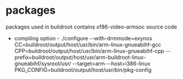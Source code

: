 # packages
packages used in buildroot
contains xf86-video-armsoc source code
- compiling option
      - ./configure --with-drmmode=exynos  CC=buildroot/output/host/usr/bin/arm-linux-gnueabihf-gcc CPP=buildroot/output/host/usr/bin/arm-linux-gnueabihf-cpp --prefix=buildroot/output/host/usr/arm-buildroot-linux-gnueabihf/sysroot/usr/ --target=arm  --host=i386-linux PKG_CONFIG=buildroot/output/host/usr/bin/pkg-config
